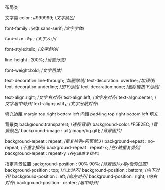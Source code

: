 布局类

文字类
color : #999999; /*文字颜色*/

font-family : 宋体,sans-serif; /*文字字体*/

font-size : 9pt; /*文字大小*/

font-style:itelic; /*文字斜体*/

line-height : 200%; /*设置行高*/

font-weight:bold; /*文字粗体*/

text-decoration:line-through; /*加删除线*/
text-decoration: overline; /*加顶线*/
text-decoration:underline; /*加下划线*/
text-decoration:none; /*删除链接下划线*/

text-align:right; /*文字右对齐*/ 
text-align:left; /*文字左对齐*/
text-align:center; /*文字居中对齐*/
text-align:justify; /*文字分散对齐*/

填充边距
margin  top right bottom left  间距
padding top right bottom left  填充

背景类
background:transparent; /*透视背景*/ 
background-color:#F5E2EC; /*背景颜色*/ 
background-image : url(/image/bg.gif); /*背景图片*/

background-repeat : repeat; /*重复排列-网页默认*/
background-repeat : no-repeat; /*不重复排列*/
background-repeat : repeat-x; /*在x轴重复排列*/
background-repeat : repeat-y; /*在y轴重复排列*/

指定背景位置
background-position : 90% 90%; /*背景图片x与y轴的位置*/
background-position : top; /*向上对齐*/
background-position : buttom; /*向下对齐*/
background-position : left; /*向左对齐*/
background-position : right; /*向右对齐*/
background-position : center; /*居中对齐*/


